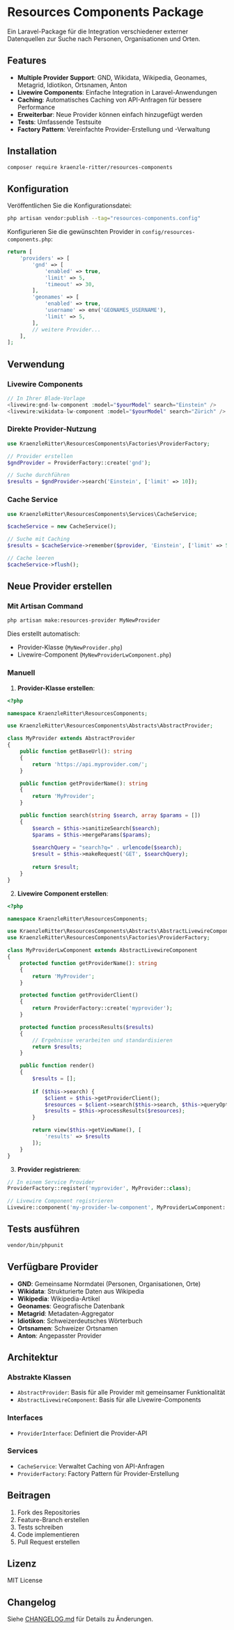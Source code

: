 # Resources Components Package

Ein Laravel-Package für die Integration verschiedener externer Datenquellen zur Suche nach Personen, Organisationen und Orten.

## Features

- **Multiple Provider Support**: GND, Wikidata, Wikipedia, Geonames, Metagrid, Idiotikon, Ortsnamen, Anton
- **Livewire Components**: Einfache Integration in Laravel-Anwendungen
- **Caching**: Automatisches Caching von API-Anfragen für bessere Performance
- **Erweiterbar**: Neue Provider können einfach hinzugefügt werden
- **Tests**: Umfassende Testsuite
- **Factory Pattern**: Vereinfachte Provider-Erstellung und -Verwaltung

## Installation

```bash
composer require kraenzle-ritter/resources-components
```

## Konfiguration

Veröffentlichen Sie die Konfigurationsdatei:

```bash
php artisan vendor:publish --tag="resources-components.config"
```

Konfigurieren Sie die gewünschten Provider in `config/resources-components.php`:

```php
return [
    'providers' => [
        'gnd' => [
            'enabled' => true,
            'limit' => 5,
            'timeout' => 30,
        ],
        'geonames' => [
            'enabled' => true,
            'username' => env('GEONAMES_USERNAME'),
            'limit' => 5,
        ],
        // weitere Provider...
    ],
];
```

## Verwendung

### Livewire Components

```php
// In Ihrer Blade-Vorlage
<livewire:gnd-lw-component :model="$yourModel" search="Einstein" />
<livewire:wikidata-lw-component :model="$yourModel" search="Zürich" />
```

### Direkte Provider-Nutzung

```php
use KraenzleRitter\ResourcesComponents\Factories\ProviderFactory;

// Provider erstellen
$gndProvider = ProviderFactory::create('gnd');

// Suche durchführen
$results = $gndProvider->search('Einstein', ['limit' => 10]);
```

### Cache Service

```php
use KraenzleRitter\ResourcesComponents\Services\CacheService;

$cacheService = new CacheService();

// Suche mit Caching
$results = $cacheService->remember($provider, 'Einstein', ['limit' => 5]);

// Cache leeren
$cacheService->flush();
```

## Neue Provider erstellen

### Mit Artisan Command

```bash
php artisan make:resources-provider MyNewProvider
```

Dies erstellt automatisch:
- Provider-Klasse (`MyNewProvider.php`)
- Livewire-Component (`MyNewProviderLwComponent.php`)

### Manuell

1. **Provider-Klasse erstellen**:

```php
<?php

namespace KraenzleRitter\ResourcesComponents;

use KraenzleRitter\ResourcesComponents\Abstracts\AbstractProvider;

class MyProvider extends AbstractProvider
{
    public function getBaseUrl(): string
    {
        return 'https://api.myprovider.com/';
    }

    public function getProviderName(): string
    {
        return 'MyProvider';
    }

    public function search(string $search, array $params = [])
    {
        $search = $this->sanitizeSearch($search);
        $params = $this->mergeParams($params);
        
        $searchQuery = "search?q=" . urlencode($search);
        $result = $this->makeRequest('GET', $searchQuery);
        
        return $result;
    }
}
```

2. **Livewire Component erstellen**:

```php
<?php

namespace KraenzleRitter\ResourcesComponents;

use KraenzleRitter\ResourcesComponents\Abstracts\AbstractLivewireComponent;
use KraenzleRitter\ResourcesComponents\Factories\ProviderFactory;

class MyProviderLwComponent extends AbstractLivewireComponent
{
    protected function getProviderName(): string
    {
        return 'MyProvider';
    }

    protected function getProviderClient()
    {
        return ProviderFactory::create('myprovider');
    }

    protected function processResults($results)
    {
        // Ergebnisse verarbeiten und standardisieren
        return $results;
    }

    public function render()
    {
        $results = [];
        
        if ($this->search) {
            $client = $this->getProviderClient();
            $resources = $client->search($this->search, $this->queryOptions);
            $results = $this->processResults($resources);
        }

        return view($this->getViewName(), [
            'results' => $results
        ]);
    }
}
```

3. **Provider registrieren**:

```php
// In einem Service Provider
ProviderFactory::register('myprovider', MyProvider::class);

// Livewire Component registrieren
Livewire::component('my-provider-lw-component', MyProviderLwComponent::class);
```

## Tests ausführen

```bash
vendor/bin/phpunit
```

## Verfügbare Provider

- **GND**: Gemeinsame Normdatei (Personen, Organisationen, Orte)
- **Wikidata**: Strukturierte Daten aus Wikipedia
- **Wikipedia**: Wikipedia-Artikel
- **Geonames**: Geografische Datenbank
- **Metagrid**: Metadaten-Aggregator
- **Idiotikon**: Schweizerdeutsches Wörterbuch
- **Ortsnamen**: Schweizer Ortsnamen
- **Anton**: Angepasster Provider

## Architektur

### Abstrakte Klassen

- `AbstractProvider`: Basis für alle Provider mit gemeinsamer Funktionalität
- `AbstractLivewireComponent`: Basis für alle Livewire-Components

### Interfaces

- `ProviderInterface`: Definiert die Provider-API

### Services

- `CacheService`: Verwaltet Caching von API-Anfragen
- `ProviderFactory`: Factory Pattern für Provider-Erstellung

## Beitragen

1. Fork des Repositories
2. Feature-Branch erstellen
3. Tests schreiben
4. Code implementieren
5. Pull Request erstellen

## Lizenz

MIT License

## Changelog

Siehe [CHANGELOG.md](CHANGELOG.md) für Details zu Änderungen.
